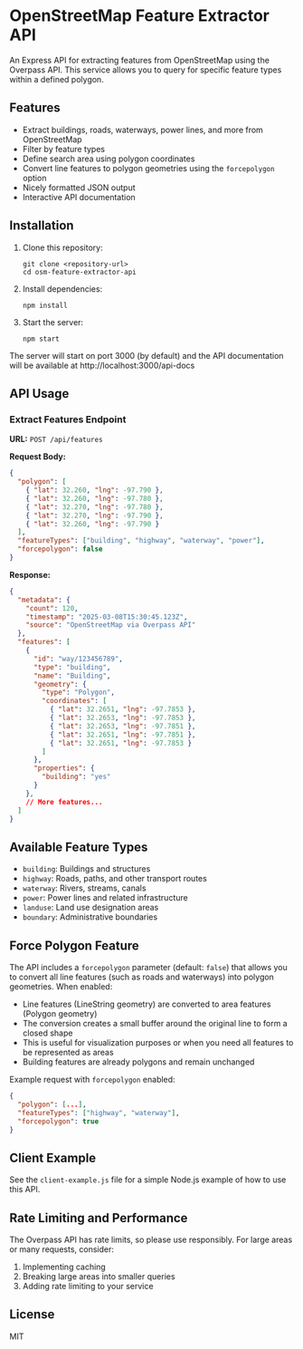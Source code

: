 # OpenStreetMap Feature Extractor API

An Express API for extracting features from OpenStreetMap using the Overpass API. This service allows you to query for specific feature types within a defined polygon.

## Features

- Extract buildings, roads, waterways, power lines, and more from OpenStreetMap
- Filter by feature types
- Define search area using polygon coordinates
- Convert line features to polygon geometries using the `forcepolygon` option
- Nicely formatted JSON output
- Interactive API documentation

## Installation

1. Clone this repository:
   ```
   git clone <repository-url>
   cd osm-feature-extractor-api
   ```

2. Install dependencies:
   ```
   npm install
   ```

3. Start the server:
   ```
   npm start
   ```

The server will start on port 3000 (by default) and the API documentation will be available at http://localhost:3000/api-docs

## API Usage

### Extract Features Endpoint

**URL:** `POST /api/features`

**Request Body:**
```json
{
  "polygon": [
    { "lat": 32.260, "lng": -97.790 },
    { "lat": 32.260, "lng": -97.780 },
    { "lat": 32.270, "lng": -97.780 },
    { "lat": 32.270, "lng": -97.790 },
    { "lat": 32.260, "lng": -97.790 }
  ],
  "featureTypes": ["building", "highway", "waterway", "power"],
  "forcepolygon": false
}
```

**Response:**
```json
{
  "metadata": {
    "count": 120,
    "timestamp": "2025-03-08T15:30:45.123Z",
    "source": "OpenStreetMap via Overpass API"
  },
  "features": [
    {
      "id": "way/123456789",
      "type": "building",
      "name": "Building",
      "geometry": {
        "type": "Polygon",
        "coordinates": [
          { "lat": 32.2651, "lng": -97.7853 },
          { "lat": 32.2653, "lng": -97.7853 },
          { "lat": 32.2653, "lng": -97.7851 },
          { "lat": 32.2651, "lng": -97.7851 },
          { "lat": 32.2651, "lng": -97.7853 }
        ]
      },
      "properties": {
        "building": "yes"
      }
    },
    // More features...
  ]
}
```

## Available Feature Types

- `building`: Buildings and structures
- `highway`: Roads, paths, and other transport routes
- `waterway`: Rivers, streams, canals
- `power`: Power lines and related infrastructure
- `landuse`: Land use designation areas
- `boundary`: Administrative boundaries

## Force Polygon Feature

The API includes a `forcepolygon` parameter (default: `false`) that allows you to convert all line features (such as roads and waterways) into polygon geometries. When enabled:

- Line features (LineString geometry) are converted to area features (Polygon geometry)
- The conversion creates a small buffer around the original line to form a closed shape
- This is useful for visualization purposes or when you need all features to be represented as areas
- Building features are already polygons and remain unchanged

Example request with `forcepolygon` enabled:
```json
{
  "polygon": [...],
  "featureTypes": ["highway", "waterway"],
  "forcepolygon": true
}
```

## Client Example

See the `client-example.js` file for a simple Node.js example of how to use this API.

## Rate Limiting and Performance

The Overpass API has rate limits, so please use responsibly. For large areas or many requests, consider:

1. Implementing caching
2. Breaking large areas into smaller queries
3. Adding rate limiting to your service

## License

MIT
